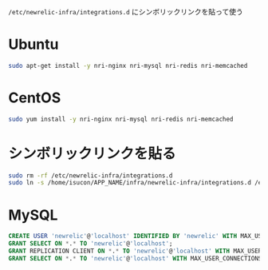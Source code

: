 `/etc/newrelic-infra/integrations.d` にシンボリックリンクを貼って使う

# Ubuntu
```bash
sudo apt-get install -y nri-nginx nri-mysql nri-redis nri-memcached
```

# CentOS
```bash
sudo yum install -y nri-nginx nri-mysql nri-redis nri-memcached
```

# シンボリックリンクを貼る
```bash
sudo rm -rf /etc/newrelic-infra/integrations.d
sudo ln -s /home/isucon/APP_NAME/infra/newrelic-infra/integrations.d /etc/newrelic-infra/integrations.d
```

# MySQL
```sql
CREATE USER 'newrelic'@'localhost' IDENTIFIED BY 'newrelic' WITH MAX_USER_CONNECTIONS 5;
GRANT SELECT ON *.* TO 'newrelic'@'localhost';
GRANT REPLICATION CLIENT ON *.* TO 'newrelic'@'localhost' WITH MAX_USER_CONNECTIONS 5;
GRANT SELECT ON *.* TO 'newrelic'@'localhost' WITH MAX_USER_CONNECTIONS 5;
```
